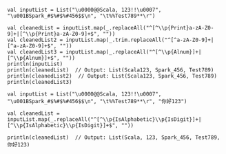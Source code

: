     val inputList = List("\u0000@@Scala, 123!!\u0007", "\u001BSpark_#$%#$%#456$$\n", "\t%%Test789**\r")

    val cleanedList = inputList.map(_.replaceAll("^[^\\p{Print}a-zA-Z0-9]+|[^\\p{Print}a-zA-Z0-9]+$", ""))
    val cleanedList2 = inputList.map(_.trim.replaceAll("^[^a-zA-Z0-9]+|[^a-zA-Z0-9]+$", ""))
    val cleanedList3 = inputList.map(_.replaceAll("^[^\\p{Alnum}]+|[^\\p{Alnum}]+$", ""))
    println(inputList)
    println(cleanedList)  // Output: List(Scala123, Spark_456, Test789)
    println(cleanedList2)  // Output: List(Scala123, Spark_456, Test789)
    println(cleanedList3)

    val inputList = List("\u0000@@Scala, 123!!\u0007", "\u001BSpark_#$%#$%#456$$\n", "\t%%Test789**\r", "你好123")

    val cleanedList = inputList.map(_.replaceAll("^[^\\p{IsAlphabetic}\\p{IsDigit}]+|[^\\p{IsAlphabetic}\\p{IsDigit}]+$", ""))

    println(cleanedList)  // Output: List(Scala, 123, Spark_456, Test789, 你好123)
    
